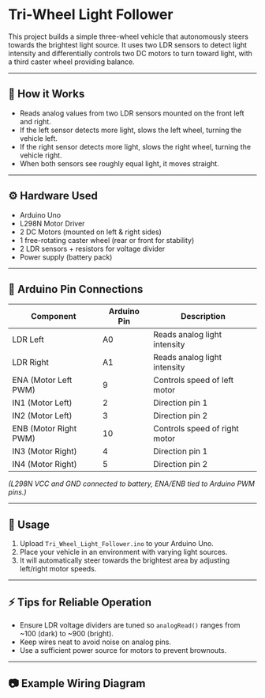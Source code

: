 # Tri-Wheel Light Follower

This project builds a simple three-wheel vehicle that autonomously steers towards the brightest light source. It uses two LDR sensors to detect light intensity and differentially controls two DC motors to turn toward light, with a third caster wheel providing balance.

---

## 📝 How it Works
- Reads analog values from two LDR sensors mounted on the front left and right.
- If the left sensor detects more light, slows the left wheel, turning the vehicle left.
- If the right sensor detects more light, slows the right wheel, turning the vehicle right.
- When both sensors see roughly equal light, it moves straight.

---

## ⚙️ Hardware Used
- Arduino Uno
- L298N Motor Driver
- 2 DC Motors (mounted on left & right sides)
- 1 free-rotating caster wheel (rear or front for stability)
- 2 LDR sensors + resistors for voltage divider
- Power supply (battery pack)

---

## 🔌 Arduino Pin Connections
| Component | Arduino Pin | Description |
|-----------|-------------|-------------|
| LDR Left  | A0          | Reads analog light intensity |
| LDR Right | A1          | Reads analog light intensity |
| ENA (Motor Left PWM) | 9 | Controls speed of left motor |
| IN1 (Motor Left) | 2   | Direction pin 1 |
| IN2 (Motor Left) | 3   | Direction pin 2 |
| ENB (Motor Right PWM) | 10 | Controls speed of right motor |
| IN3 (Motor Right) | 4 | Direction pin 1 |
| IN4 (Motor Right) | 5 | Direction pin 2 |

*(L298N VCC and GND connected to battery, ENA/ENB tied to Arduino PWM pins.)*

---

## 🚀 Usage
1. Upload `Tri_Wheel_Light_Follower.ino` to your Arduino Uno.
2. Place your vehicle in an environment with varying light sources.
3. It will automatically steer towards the brightest area by adjusting left/right motor speeds.

---

## ⚡ Tips for Reliable Operation
- Ensure LDR voltage dividers are tuned so `analogRead()` ranges from ~100 (dark) to ~900 (bright).
- Keep wires neat to avoid noise on analog pins.
- Use a sufficient power source for motors to prevent brownouts.

---

## 📷 Example Wiring Diagram
